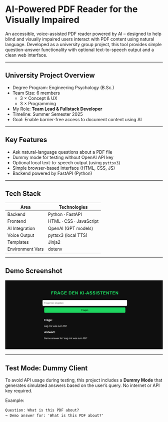 # AI-Powered PDF Reader for the Visually Impaired

An accessible, voice-assisted PDF reader powered by AI – designed to help blind and visually impaired users interact with PDF content using natural language. Developed as a university group project, this tool provides simple question-answer functionality with optional text-to-speech output and a clean web interface.

---

## University Project Overview

- Degree Program: Engineering Psychology (B.Sc.)
- Team Size: 6 members  
  - 3 × Concept & UX  
  - 3 × Programming
- My Role: **Team Lead & Fullstack Developer**
- Timeline: Summer Semester 2025
- Goal: Enable barrier-free access to document content using AI

---

## Key Features

- Ask natural-language questions about a PDF file
- Dummy mode for testing without OpenAI API key
- Optional local text-to-speech output (using `pyttsx3`)
- Simple browser-based interface (HTML, CSS, JS)
- Backend powered by FastAPI (Python)

---

## Tech Stack

| Area             | Technologies                  |
|------------------|-------------------------------|
| Backend          | Python · FastAPI              |
| Frontend         | HTML · CSS · JavaScript       |
| AI Integration   | OpenAI (GPT models)           |
| Voice Output     | pyttsx3 (local TTS)           |
| Templates        | Jinja2                        |
| Environment Vars | dotenv                        |


---
## Demo Screenshot

![Screenshot of AI PDF Reader](KI-Assistent.png)


---

## Test Mode: Dummy Client

To avoid API usage during testing, this project includes a **Dummy Mode** that generates simulated answers based on the user’s query. No internet or API key required.

Example:
```txt
Question: What is this PDF about?
→ Demo answer for: 'What is this PDF about?'
